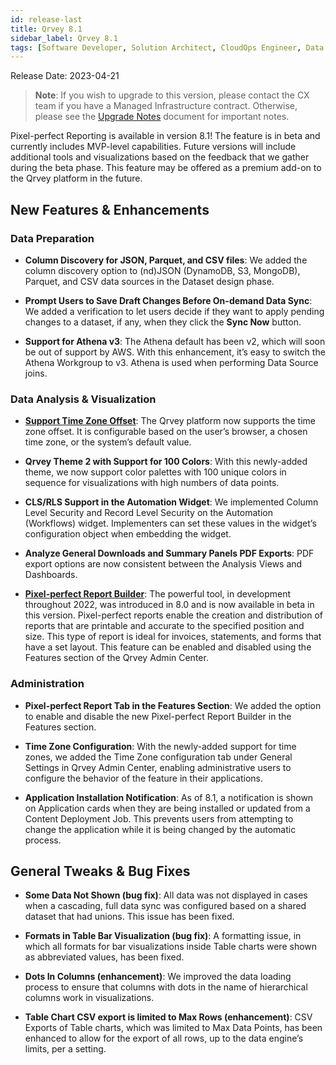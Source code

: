 ```yaml
---
id: release-last
title: Qrvey 8.1
sidebar_label: Qrvey 8.1
tags: [Software Developer, Solution Architect, CloudOps Engineer, Data Analyst, All Personas]
---
```

<div>

Release Date: 2023-04-21

 >**Note**: If you wish to upgrade to this version, please contact the CX team if you have a Managed Infrastructure contract. Otherwise, please see the [Upgrade Notes](../release-notes/upgrade-notes.md) document for important notes.

Pixel-perfect Reporting is available in version 8.1! The feature is in beta and currently includes MVP-level capabilities. Future versions will include additional tools and  visualizations based on the feedback that we gather during the beta phase. This feature may be offered as a premium add-on to the Qrvey platform in the future.


## New Features & Enhancements

### Data Preparation

* **Column Discovery for JSON, Parquet, and CSV files**: We added the column discovery option to (nd)JSON (DynamoDB, S3, MongoDB), Parquet, and CSV data sources in the Dataset design phase.

* **Prompt Users to Save Draft Changes Before On-demand Data Sync**: We added a verification to let users decide if they want to apply pending changes to a dataset, if any, when they click the **Sync Now** button.

* **Support for Athena v3**: The Athena default has been v2, which will soon be out of support by AWS. With this enhancement, it’s easy to switch the Athena Workgroup to v3. Athena is used when performing Data Source joins.

 
### Data Analysis & Visualization

* **[Support Time Zone Offset](../special-features/timezone-support.md)**: The Qrvey platform now supports the time zone offset. It is configurable based on the user’s browser, a chosen time zone, or the system’s default value.

* **Qrvey Theme 2 with Support for 100 Colors**: With this newly-added theme, we now support color palettes with 100 unique colors in sequence for visualizations with high numbers of data points.

* **CLS/RLS Support in the Automation Widget**: We implemented Column Level Security and Record Level Security on the Automation (Workflows) widget. Implementers can set these values in the widget’s configuration object when embedding the widget.

* **Analyze General Downloads and Summary Panels PDF Exports**: PDF export options are now consistent between the Analysis Views and Dashboards.

* **[Pixel-perfect Report Builder](../ui-docs/pixel-perfect-reports/overview.md)**: The powerful tool, in development throughout 2022, was introduced in 8.0 and is now available in beta in this version. Pixel-perfect reports enable the creation and distribution of reports that are printable and accurate to the specified position and size. This type of report is ideal for invoices, statements, and forms that have a set layout. This feature can be enabled and disabled using the Features section of the Qrvey Admin Center.


### Administration

* **Pixel-perfect Report Tab in the Features Section**: We added the option to enable and disable the new Pixel-perfect Report Builder in the Features section.

* **Time Zone Configuration**: With the newly-added support for time zones, we added the Time Zone configuration tab under General Settings in Qrvey Admin Center, enabling administrative users to configure the behavior of the feature in their applications.

* **Application Installation Notification**: As of 8.1, a notification is shown on Application cards when they are being installed or updated from a Content Deployment Job. This prevents users from attempting to change the application while it is being changed by the automatic process.


## General Tweaks & Bug Fixes

* **Some Data Not Shown (bug fix)**: All data was not displayed in cases when a cascading, full data sync was configured based on a shared dataset that had unions. This issue has been fixed.

* **Formats in Table Bar Visualization (bug fix)**: A formatting issue, in which all formats for bar visualizations inside Table charts were shown as abbreviated values, has been fixed. 

* **Dots In Columns (enhancement)**: We improved the data loading process to ensure that columns with dots in the name of hierarchical columns work in visualizations.

* **Table Chart CSV export is limited to Max Rows (enhancement)**: CSV Exports of Table charts, which was limited to Max Data Points, has been enhanced to allow for the export of all rows, up to the data engine’s limits, per a setting.


</div>